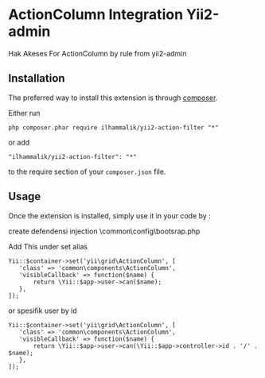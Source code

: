 ActionColumn Integration Yii2-admin
===================================
Hak Akeses For ActionColumn by rule from yii2-admin

Installation
------------

The preferred way to install this extension is through [composer](http://getcomposer.org/download/).

Either run

```
php composer.phar require ilhammalik/yii2-action-filter "*"
```

or add

```
"ilhammalik/yii2-action-filter": "*"
```

to the require section of your `composer.json` file.


Usage
-----

Once the extension is installed, simply use it in your code by  :

create defendensi injection \common\config\bootsrap.php

Add This under set alias
```
Yii::$container->set('yii\grid\ActionColumn', [
   'class' => 'common\components\ActionColumn',
   'visibleCallback' => function($name) {
       return \Yii::$app->user->can($name);
   },
]);
```

or spesifik user by id

```
Yii::$container->set('yii\grid\ActionColumn', [
   'class' => 'common\components\ActionColumn',
   'visibleCallback' => function($name) {
       return \Yii::$app->user->can(\Yii::$app->controller->id . '/' . $name);
   },
]);
```
